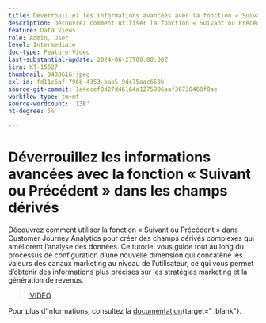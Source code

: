 ```yaml
---
title: Déverrouillez les informations avancées avec la fonction « Suivant ou Précédent » dans les champs dérivés
description: Découvrez comment utiliser la fonction « Suivant ou Précédent » dans Customer Journey Analytics pour créer des champs dérivés complexes qui améliorent l’analyse des données. Ce tutoriel vous guide tout au long du processus de configuration d’une nouvelle dimension qui concatène les valeurs des canaux marketing au niveau de l’utilisateur, ce qui vous permet d’obtenir des informations plus précises sur les stratégies marketing et la génération de revenus.
feature: Data Views
role: Admin, User
level: Intermediate
doc-type: Feature Video
last-substantial-update: 2024-06-27T00:00:00Z
jira: KT-15527
thumbnail: 3430616.jpeg
exl-id: fd11c6af-796b-4353-bab5-9dc75aac659b
source-git-commit: 1a4ecef0d27d46164a1275906aaf36730468f0ae
workflow-type: tm+mt
source-wordcount: '138'
ht-degree: 5%

---
```


# Déverrouillez les informations avancées avec la fonction « Suivant ou Précédent » dans les champs dérivés

Découvrez comment utiliser la fonction « Suivant ou Précédent » dans Customer Journey Analytics pour créer des champs dérivés complexes qui améliorent l’analyse des données. Ce tutoriel vous guide tout au long du processus de configuration d’une nouvelle dimension qui concatène les valeurs des canaux marketing au niveau de l’utilisateur, ce qui vous permet d’obtenir des informations plus précises sur les stratégies marketing et la génération de revenus.

>[!VIDEO](https://video.tv.adobe.com/v/3430616/?learn=on)

Pour plus dʼinformations, consultez la [documentation](https://experienceleague.adobe.com/fr/docs/analytics-platform/using/cja-dataviews/derived-fields){target="_blank"}.
